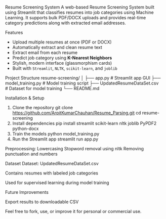Resume Screening System
A web-based Resume Screening System built using Streamlit that classifies resumes into job categories using Machine Learning. 
It supports bulk PDF/DOCX uploads and provides real-time category predictions along with extracted email addresses.

Features
- Upload multiple resumes at once (PDF or DOCX)
- Automatically extract and clean resume text
- Extract email from each resume
- Predict job category using **K-Nearest Neighbors**
- Stylish, modern interface (glassmorphism cards)
- Built with `Streamlit`, `NLTK`, `scikit-learn`, and `joblib`

Project Structure
resume-screening/
│
├── app.py # Streamlit app GUI
├── model_training.py # Model training script
├── UpdatedResumeDataSet.csv # Dataset for model training
└── README.md

Installation & Setup

1. Clone the repository
git clone https://github.com/ArpitKumarChauhan/Resume_Parsing.git
cd resume-screening
2. Install dependencies
pip install streamlit scikit-learn nltk joblib PyPDF2 python-docx
3. Train the models
python model_training.py
4. Run the Streamlit app
streamlit run app.py


Preprocessing:
Lowercasing
Stopword removal using nltk
Removing punctuation and numbers

Dataset
Dataset: UpdatedResumeDataSet.csv

Contains resumes with labeled job categories

Used for supervised learning during model training

Future Improvements

Export results to downloadable CSV


Feel free to fork, use, or improve it for personal or commercial use.
